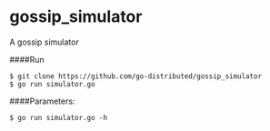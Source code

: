 gossip_simulator
================

A gossip simulator

####Run

```shell
$ git clone https://github.com/go-distributed/gossip_simulator
$ go run simulator.go
```
####Parameters:

```shell
$ go run simulator.go -h
```

